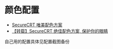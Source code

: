 
# 颜色配置

- [SecureCRT 唯美配色方案](https://niaobulashi.com/archives/SecureCRT-Options.html)
- [【转载】SecureCRT 绝佳配色方案, 保护你的眼睛](https://my.oschina.net/ijaychen/blog/193486)

自己用的配置具体见配置截图备份
